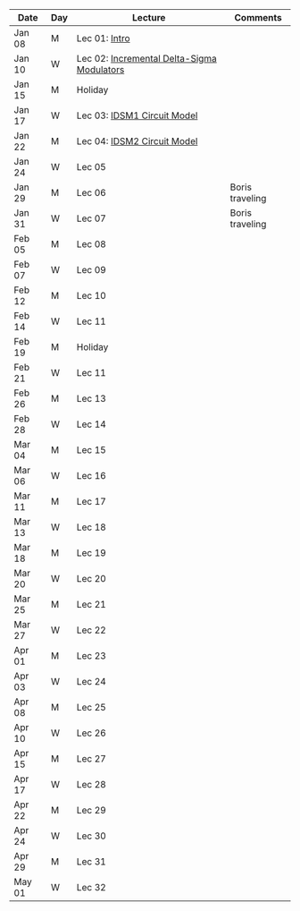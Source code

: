 | Date  | Day  | Lecture  | Comments  |
|---|---|---|---|
|Jan 08	|M |Lec 01: [Intro](/1_Lectures/pdf/LEC01.pdf)   |   |
|Jan 10	|W |Lec 02: [Incremental Delta-Sigma Modulators](/1_Lectures/pdf/LEC02.pdf)   |   |
|Jan 15	|M |Holiday  |   |
|Jan 17	|W |Lec 03: [IDSM1 Circuit Model](/1_Lectures/pdf/LEC03.pdf)      |   |
|Jan 22	|M |Lec 04: [IDSM2 Circuit Model](/1_Lectures/pdf/LEC04.pdf)   |   |
|Jan 24	|W |Lec 05   |   |
|Jan 29	|M |Lec 06   |Boris traveling   |
|Jan 31	|W |Lec 07   |Boris traveling   |
|Feb 05	|M |Lec 08   |   |
|Feb 07	|W |Lec 09   |   |
|Feb 12	|M |Lec 10   |   |
|Feb 14	|W |Lec 11   |   |
|Feb 19	|M |Holiday  |   |
|Feb 21	|W |Lec 11   |   |
|Feb 26	|M |Lec 13   |   |
|Feb 28	|W |Lec 14   |   |
|Mar 04	|M |Lec 15   |   |
|Mar 06	|W |Lec 16   |   |
|Mar 11	|M |Lec 17   |   |
|Mar 13	|W |Lec 18   |   |
|Mar 18	|M |Lec 19   |   |
|Mar 20	|W |Lec 20   |   |
|Mar 25	|M |Lec 21   |   |
|Mar 27	|W |Lec 22   |   |
|Apr 01	|M |Lec 23   |   |
|Apr 03	|W |Lec 24   |   |
|Apr 08	|M |Lec 25   |   |
|Apr 10	|W |Lec 26   |   |
|Apr 15	|M |Lec 27   |   |
|Apr 17	|W |Lec 28   |   |
|Apr 22	|M |Lec 29   |   |
|Apr 24	|W |Lec 30   |   |
|Apr 29	|M |Lec 31   |   |
|May 01	|W |Lec 32   |   |
